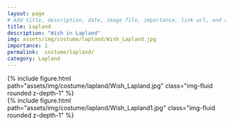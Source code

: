 ```yaml
---
layout: page
# Add title, description, date, image file, importance, link url, and category below
title: Lapland
description: "Wish in Lapland"
img: assets/img/costume/lapland/Wish_Lapland.jpg
importance: 1
permalink:  costume/lapland/
category: Lapland
---
```


<!-- Add costume info below -->


<div>
    <div class="row">
        <div class="col-sm mt-1 mt-md-0">
            {% include figure.html path="assets/img/costume/lapland/Wish_Lapland.jpg" class="img-fluid rounded z-depth-1" %}
        </div>
    </div>
    <div class="row">
        <div class="col-sm mt-1 mt-md-0">
            {% include figure.html path="assets/img/costume/lapland/Wish_Lapland1.jpg" class="img-fluid rounded z-depth-1" %}
        </div>
    </div>
</div>